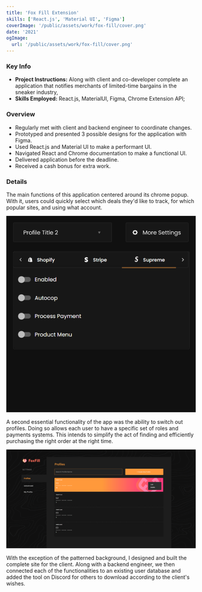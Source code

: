 ```yaml
---
title: 'Fox Fill Extension'
skills: ['React.js', 'Material UI', 'Figma']
coverImage: '/public/assets/work/fox-fill/cover.png'
date: '2021'
ogImage:
  url: '/public/assets/work/fox-fill/cover.png'
---
```


### **Key Info**

- **Project Instructions:** Along with client and co-developer complete an application that notifies merchants of limited-time bargains in the sneaker industry,
- **Skills Employed:** React.js, MaterialUI, Figma, Chrome Extension API;

### **Overview**

- Regularly met with client and backend engineer to coordinate changes.
- Prototyped and presented 3 possible designs for the application with Figma.
- Used React.js and Material UI to make a performant UI.
- Navigated React and Chrome documentation to make a functional UI.
- Delivered application before the deadline.
- Received a cash bonus for extra work.

### **Details**

The main functions of this application centered around its chrome popup. With it, users could quickly select which deals they'd like to track, for which popular sites, and using what account.

![Fox Fill Popup](/public/assets/work/fox-fill/fox-fill-popup.png)

A second essential functionality of the app was the ability to switch out profiles. Doing so allows each user to have a specific set of roles and payments systems. This intends to simplify the act of finding and efficiently purchasing the right order at the right time.

![FoxFill Website Options](/public/assets/work/fox-fill/foxfill-website-design-option.png)

With the exception of the patterned background, I designed and built the complete site for the client. Along with a backend engineer, we then connected each of the functionalities to an existing user database and added the tool on Discord for others to download according to the client's wishes.
